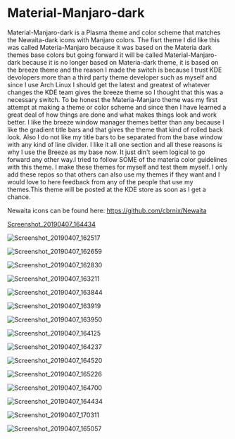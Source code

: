 # Material-Manjaro-dark
Material-Manjaro-dark is a Plasma theme and color scheme that matches the Newaita-dark icons with Manjaro colors.
The fisrt theme I did like this was called Materia-Manjaro because it was based on the Materia dark themes base colors but going forward it will be called Material-Manjaro-dark because it is no longer based on Materia-dark theme, it is based on the breeze theme and the reason I made the switch is because I trust KDE devolopers more than a third party theme developer such as myself and since I use Arch Linux I should get the latest and greatest of whatever changes the KDE team gives the breeze theme so I thought that this was a necessary switch. To be honest the Materia-Manjaro theme was my first attempt at making a theme or color scheme and since then I have learned a great deal of how things are done and what makes things look and work better. I like the breeze window manager themes better than any because I like the gradient title bars and that gives the theme that kind of rolled back look. Also I do not like my title bars to be separated from the base window with any kind of line divider. I like it all one section and all these reasons is why I use the Breeze as my base now. It just din't seem logical to go forward any other way.I tried to follow SOME of the materia color guidelines with this theme. I make these themes for myself and test them myself. I only add these repos so that others can also use my themes if they want and I would love to here feedback from any of the people that use my themes.This theme will be posted at the KDE store as soon as I get a chance.

Newaita icons can be found here:
https://github.com/cbrnix/Newaita

[Screenshot_20190407_164434](https://user-images.githubusercontent.com/41884680/55690719-b29be280-595a-11e9-9239-22ca14463325.png)

![Screenshot_20190407_162517](https://user-images.githubusercontent.com/41884680/55690691-72d4fb00-595a-11e9-8576-fa067f21baad.png)

![Screenshot_20190407_162659](https://user-images.githubusercontent.com/41884680/55690692-78324580-595a-11e9-84a4-e4fe47f66326.png)

![Screenshot_20190407_162830](https://user-images.githubusercontent.com/41884680/55690696-7bc5cc80-595a-11e9-9675-6b5a01acc3b6.png)

![Screenshot_20190407_163211](https://user-images.githubusercontent.com/41884680/55690700-86806180-595a-11e9-8c5e-ec37921fe477.png)

![Screenshot_20190407_163844](https://user-images.githubusercontent.com/41884680/55690704-8bddac00-595a-11e9-8690-6513a2a1c2b6.png)

![Screenshot_20190407_163919](https://user-images.githubusercontent.com/41884680/55690706-913af680-595a-11e9-90d0-40cd30a9afb1.png)

![Screenshot_20190407_163950](https://user-images.githubusercontent.com/41884680/55690708-95ffaa80-595a-11e9-82ec-5d2ed290a9b0.png)

![Screenshot_20190407_164125](https://user-images.githubusercontent.com/41884680/55690711-9a2bc800-595a-11e9-9668-64baaface928.png)

![Screenshot_20190407_164237](https://user-images.githubusercontent.com/41884680/55690713-9ef07c00-595a-11e9-8b56-5bdcfc605d3f.png)

![Screenshot_20190407_164520](https://user-images.githubusercontent.com/41884680/55690722-b9c2f080-595a-11e9-8dd2-d17199f95350.png)

![Screenshot_20190407_165226](https://user-images.githubusercontent.com/41884680/55690734-cfd0b100-595a-11e9-9e71-d228277b3217.png)

![Screenshot_20190407_164700](https://user-images.githubusercontent.com/41884680/55690730-c5aeb280-595a-11e9-999f-6842e7ac3ca5.png)

![Screenshot_20190407_164434](https://user-images.githubusercontent.com/41884680/55690745-12928900-595b-11e9-82a2-132e57dec847.png)

![Screenshot_20190407_170311](https://user-images.githubusercontent.com/41884680/55690748-19b99700-595b-11e9-9f96-57bbb89e2289.png)

![Screenshot_20190407_165057](https://user-images.githubusercontent.com/41884680/55691154-a7e44c00-5960-11e9-868b-5ae77ef51437.png)
